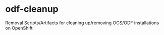 # odf-cleanup
Removal Scripts/Artifacts for cleaning up/removing OCS/ODF installations on OpenShift
